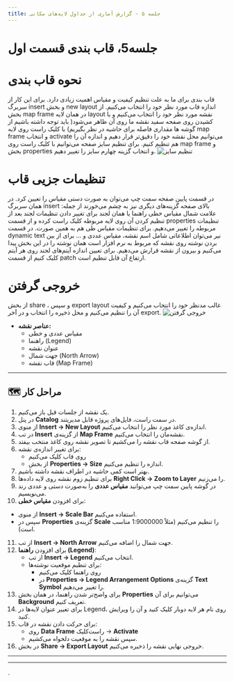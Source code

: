 ```yaml
---
title: جلسه ۵ - گزارش آماری از جداول لایه‌های مکانی
---
```

# جلسه5، قاب بندی قسمت اول
# نحوه قاب بندی
قاب بندی برای ما به علت تنظیم کیفیت و مقیاس اهمیت زیادی دارد.
برای این کار
از سربرگ insert و بخش new layout اندازه قاب مورد نظر خود را انتخاب می‌کنیم.
از بخش map frame در همان لایه layout نقشه مورد نظر خود را انتخاب می‌کنیم و با کشیدن روی صفحه سفید نقشه ما روی آن ظاهر می‌شود( باید توجه داشته باشیم از گوشه ها مقداری فاصله برای حاشیه در نظر بگیریم)
با کلیک راست روی لایه  map frame و انتخاب activate می‌توانیم محل نقشه خود را دقیق‌تر قرار دهیم و اندازه آن را هم تنظیم کنیم.
برای تنظیم سایز صفحه می‌توانیم با کلیک راست روی map frame و بخش properties و انتخاب گزینه چهارم سایز را تغییر دهیم.
![تنظیم سایز](https://i.postimg.cc/7LgtndDB/Screenshot-363.png)
# تنظیمات جزیی قاب
در قسمت پایین صفحه سمت چپ می‌توان به صورت دستی مقیاس را تعیین کرد.
در همان سربرگ insert بالای صفحه گزینه‌های دیگری نیز به چشم می‌خورند از جمله:
علامت شمال
مقیاس خطی
راهنما یا همان لجند
برای تغییر دادن تنظیمات لجند بعد از تنظیم کردن آن روی لایه مربوطه کلیک راست کرده و از قسمت properties تنظیمات مربوطه را تغییر می‌دهیم.
برای تنظیمات مقیاس طی هم به همین صورت.
در قسمت dynamic text نیر می‌توان اطلاعاتی شامل اسم نقشه، مقیاس عددی و ...
برای از بین بردن نوشته روی نقشه که مربوط به نرم افزار است همان نوشته را در این بخش پیدا می‌کنیم و بیرون از نقشه قرارش می‌دهیم.
برای تعیین اندازه آیتم‌های لجند روی هر آیتم کلیک کنیم از قسمت patch ارتفاع آن قابل تنظیم است.
# خروجی گرفتن
از بخش share ، و سپس export layout غالب مدنظر خود را انتخاب می‌کنیم و کیفیت آن را تنظیم می‌کنیم و محل ذخیره را انتخاب و در آخر export.
![خروجی گرفتن](https://s6.uupload.ir/files/screenshot_%28364%29_ixrc.png)

- **عناصر نقشه:**  
  - مقیاس عددی و خطی  
  - راهنما (Legend)  
  - عنوان نقشه  
  - جهت شمال (North Arrow)  
  - قاب نقشه (Map Frame)



---
## 🗺️ مراحل کار

1. یک نقشه از جلسات قبل باز می‌کنیم.  
2. در پنل **Catalog** در سمت راست، فایل‌های پروژه قابل مدیریتند.  
3. از منوی **Insert → New Layout** اندازه‌ی کاغذ مورد نظر را انتخاب می‌کنیم.  
4. در تب **Insert** از گزینه‌ی **Map Frame** نقشه‌مان را انتخاب می‌کنیم.
5. از گوشه صفحه قاب نقشه را می‌کشیم تا تصویر نقشه روی کاغذ منتخب بیفتد.  
6. برای تغییر اندازه‌ی نقشه:  
   - روی قاب کلیک می‌کنیم  
   - از بخش **Properties → Size** اندازه را تنظیم می‌کنیم.  
7. بهتر است کمی حاشیه در اطراف نقشه داشته باشیم.  
8. برای تنظیم زوم نقشه روی لایه داده‌ها **Right Click → Zoom to Layer** را می‌زنیم.  
9. در گوشه پایین سمت چپ می‌توانید **مقیاس عددی** را به‌صورت دستی و عددی رند می‌نویسیم.  
10. برای افزودن **مقیاس خطی**:  
   - از منوی **Insert → Scale Bar** استفاده می‌کنیم.  
   - سپس در **Properties** گزینه‌ی **Scale** را تنظیم می‌کنیم (مثلاً 1:9000000 مناسب است).  
11. از تب **Insert → North Arrow** جهت شمال را اضافه می‌کنیم.  
12. برای افزودن **راهنما (Legend)**:  
    - از تب **Insert → Legend** انتخاب می‌کنیم.  
    - برای تنظیم موقعیت نوشته‌ها:  
      - روی راهنما کلیک می‌کنیم 
      - در **Properties → Legend Arrangement Options** گزینه‌ی **Text Symbol** را تغییر می‌دهیم.  
13. برای واضح‌تر شدن راهنما، در همان بخش **Properties** می‌توانیم برای آن **Background** تعریف کنیم.  
14. برای تغییر عنوان لایه‌ها در Legend، روی نام هر لایه دوبار کلیک کنید و آن را ویرایش کنید.  
15. برای حرکت دادن نقشه در قاب:  
    - روی **Data Frame** راست‌کلیک → **Activate**  
    - سپس نقشه را به موقعیت دلخواه می‌کشیم.  
16. در بخش **Share → Export Layout** خروجی نهایی نقشه را ذخیره می‌کنیم.  

---

---
.
